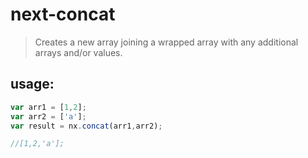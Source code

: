 # next-concat
> Creates a new array joining a wrapped array with any additional arrays and/or values.


## usage:
```js
var arr1 = [1,2];
var arr2 = ['a'];
var result = nx.concat(arr1,arr2);

//[1,2,'a'];
```

